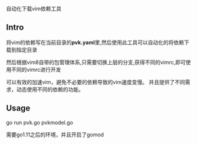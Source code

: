 自动化下载vim依赖工具

## Intro
将vim的依赖写在当前目录的**pvk.yaml**里,然后使用此工具可以自动化的将依赖下载到指定目录

然后根据vim8自带的包管理体系,只需要切换上层的分支,获得不同的vimrc,即可使用不同的vimrc进行开发

可以有效的加速vim，避免不必要的依赖导致的vim速度变慢。
并且提供了不同需求，动态使用不同的依赖的功能。



## Usage
go run pvk.go pvkmodel.go


需要go1.11之后的环境，并且开启了gomod

